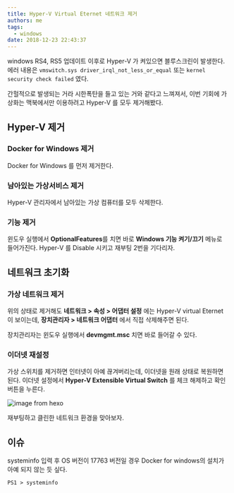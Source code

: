 ```yaml
---
title: Hyper-V Virtual Eternet 네트워크 제거
authors: me
tags:
  - windows
date: 2018-12-23 22:43:37
---
```


windows RS4, RS5 업데이트 이후로 Hyper-V 가 켜있으면 블루스크린이 발생한다.
에러 내용은 `vmswitch.sys driver_irql_not_less_or_equal` 또는 `kernel security check failed` 였다.

간헐적으로 발생되는 거라 시한폭탄을 들고 있는 거와 같다고 느껴져서,
이번 기회에 가상화는 맥북에서만 이용하려고 Hyper-V 를 모두 제거해봤다.

## Hyper-V 제거

### Docker for Windows 제거

Docker for Windows 를 먼저 제거한다.

### 남아있는 가상서비스 제거

Hyper-V 관리자에서 남아있는 가상 컴퓨터를 모두 삭제한다.

### 기능 제거

윈도우 실행에서 **OptionalFeatures**를 치면 바로 **Windows 기능 켜기/끄기** 메뉴로 들어가진다.
Hyper-V 를 Disable 시키고 재부팅 2번을 기다리자.

## 네트워크 초기화

### 가상 네트워크 제거

위의 상태로 제거해도 **네트워크 > 속성 > 어댑터 설정** 에는 Hyper-V virtual Eternet 이 보이는데,
**장치관리자 > 네트워크 어댑터** 에서 직접 삭제해주면 된다.

장치관리자는 윈도우 실행에서 **devmgmt.msc** 치면 바로 들어갈 수 있다.

### 이더넷 재설정

가상 스위치를 제거하면 인터넷이 아예 끊겨버리는데, 이더넷을 원래 상태로 복원하면 된다.
이더넷 설정에서 **Hyper-V Extensible Virtual Switch** 를 체크 해제하고 확인 버튼을 누른다.

![image from hexo](https://i.imgur.com/WgGtGF2.png)

재부팅하고 클린한 네트워크 환경을 맞아보자.

## 이슈

systeminfo 입력 후 OS 버전이 17763 버전일 경우 Docker for windows의 설치가 아예 되지 않는 듯 싶다.

```ps
PS1 > systeminfo
```
